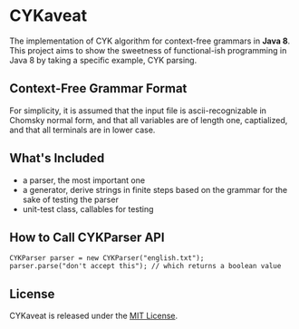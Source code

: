 # CYKaveat

The implementation of CYK algorithm for context-free grammars in **Java 8**.
This project aims to show the sweetness of functional-ish programming in Java 8
by taking a specific example, CYK parsing.

## Context-Free Grammar Format
For simplicity, it is assumed that the input file is ascii-recognizable in
Chomsky normal form, and that all variables are of length one, captialized, and
that all terminals are in lower case.

## What's Included
- a parser, the most important one
- a generator, derive strings in finite steps based on the grammar for the sake
of testing the parser
- unit-test class, callables for testing

## How to Call CYKParser API

`````````````
CYKParser parser = new CYKParser("english.txt");
parser.parse("don't accept this"); // which returns a boolean value
`````````````

## License

CYKaveat is released under the [MIT License](http://www.opensource.org/licenses/MIT).

